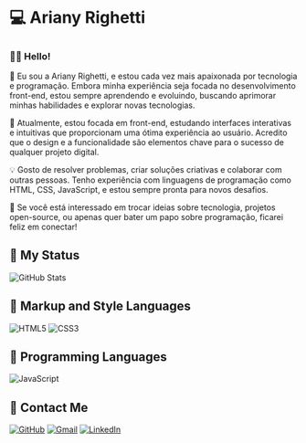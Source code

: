 # 💻 **Ariany Righetti**
##
### 👩‍💻 Hello!

👋 Eu sou a Ariany Righetti, e estou cada vez mais apaixonada por tecnologia e programação. Embora minha experiência seja focada no desenvolvimento front-end, estou sempre aprendendo e evoluindo, buscando aprimorar minhas habilidades e explorar novas tecnologias.

🚀 Atualmente, estou focada em front-end, estudando interfaces interativas e intuitivas que proporcionam uma ótima experiência ao usuário. Acredito que o design e a funcionalidade são elementos chave para o sucesso de qualquer projeto digital.

💡 Gosto de resolver problemas, criar soluções criativas e colaborar com outras pessoas. Tenho experiência com linguagens de programação como HTML, CSS, JavaScript, e estou sempre pronta para novos desafios.

🤝 Se você está interessado em trocar ideias sobre tecnologia, projetos open-source, ou apenas quer bater um papo sobre programação, ficarei feliz em conectar!
 

## 🩷 My Status
![GitHub Stats](https://github-readme-stats.vercel.app/api?username=arianyrighetti&theme=transparent&bg_color=000000&border_color=FFC0CB&show_icons=true&icon_color=FFC0CB&title_color=FFC0CB&text_color=FFC0CB)

## 🩷 Markup and Style Languages

![HTML5](https://img.shields.io/badge/HTML5-000000?style=for-the-badge&logo=html5&logoColor=FFB6C1)
![CSS3](https://img.shields.io/badge/CSS3-000000?style=for-the-badge&logo=css3&logoColor=FFB6C1)

## 🩷 Programming Languages

![JavaScript](https://img.shields.io/badge/JavaScript-000000?style=for-the-badge&logo=javascript&logoColor=FFB6C1)

## 🩷 Contact Me

[![GitHub](https://img.shields.io/badge/GitHub-000000?style=for-the-badge&logo=github&logoColor=FFB6C1)](https://github.com/ArianyRighetti)
[![Gmail](https://img.shields.io/badge/Gmail-000000?style=for-the-badge&logo=gmail&logoColor=FFB6C1)](mailto:arianymarcondess@gmail.com)
[![LinkedIn](https://img.shields.io/badge/LinkedIn-000000?style=for-the-badge&logo=linkedin&logoColor=FFB6C1)](https://www.linkedin.com/in/ariany-righetti-b42820346)